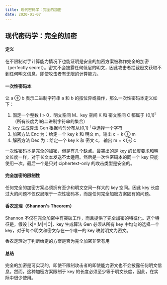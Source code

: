 ```yaml
---
title: 现代密码学：完全的加密
date: 2020-01-07
---
```



## 现代密码学：完全的加密



#### 定义

在不限制对手计算能力情况下也能证明是安全的加密方案被称作完全的加密（perfectly secret）。密文不会披露任何低层的明文，因此攻击者拦截密文获取不到任何明文信息，即使攻击者有无限的计算能力。



#### 一次性密码本



让 a ⊕ b 表示二进制字符串 a 和 b 的按位异或操作，那么一次性密码本定义如下：

1. 固定一个整数 l > 0，明文空间 M、key 空间 K 和 密文空间 C 都属于 {0,1}<sup>l</sup>（所有长度为l的二进制字符串的集合）
2. key 生成算法 Gen 根据均匀分布从{0,1} <sup>l</sup> 中选择一个字符
3. 加密方法 Enc 为：给定一个 key k 和 明文 m，输出 c = k ⊕ m
4. 解密方法 Dec 为：给定一个 key k 和 密文 c， 输出 m = k  ⊕ c


一次性密码本是完全的加密，但是有几个缺点。最突出的是 key 的长度要求和明文长度一样，对于长文本发送不太适用。然后是一次性密码本的同一个 key 只能使用一次。最后一个是只对 ciphertext-only 的攻击类型是安全的。



#### 完全加密的限制性

任何完全的加密方案必须拥有至少和明文空间一样大的 key 空间。因此 key 长度过大的问题不仅仅局限于一次性密码本，而是任何完全加密方案固有的问题。



#### 香农定理（Shannon's Theorem）

Shannon 不仅在完全加密中有突破工作，而且提供了完全加密的特征化。这个特征是，假设 |k|=|M|=|C|，key 生成算法 Gen 必须从所有 key 中均匀的选择一个 key，对于每个明文和密文存在一个唯一的 key 映射明文为密文。

香农定理对于判断给定的方案是否为完全加密非常有用



#### 总结

完全的加密是可实现的，即使不限制攻击者的即使能力密文也不会披露任何明文信息。然而，这种加密方案限制于 key 的长度必须至少等于明文长度，因此，在实际中很少使用。


